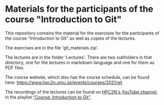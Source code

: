 # Materials for the participants of the course "Introduction to Git"

This repository contains the material for the exercises for the participants of the course "Introduction to Git" as well as copies of the lectures.

The exercises are in the file 'git_materials.zip'. 

The lectures are in the folder 'Lectures'. There are two subfolders in that directory, one for the lectures in markdown language and one for them as PDF files. 

The course website, which also has the course schedule, can be found here: https://www.hpc2n.umu.se/events/courses/2021/git

The recordings of the lectures can be found on [HPC2N's YouTube channel](https://www.youtube.com/user/HPC2N), in the playlist ["Course: Introduction to Git"](https://www.youtube.com/watch?v=Bj_sv9qqRsc&list=PL6jMHLEmPVLw935ifGPa0IeF26Do-JIH2).

